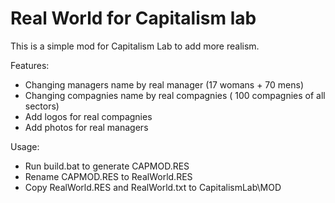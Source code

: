 Real World for Capitalism lab
=============================

This is a simple mod for Capitalism Lab to add more realism.

Features:
- Changing managers name by real manager (17 womans + 70 mens)
- Changing compagnies name by real compagnies ( 100 compagnies of all sectors)
- Add logos for real compagnies
- Add photos for real managers

Usage:
- Run build.bat to generate CAPMOD.RES
- Rename CAPMOD.RES to RealWorld.RES
- Copy RealWorld.RES and RealWorld.txt to CapitalismLab\MOD
